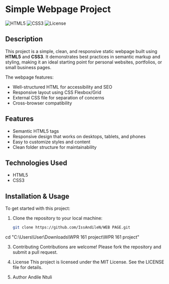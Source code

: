 # Simple Webpage Project

![HTML5](https://img.shields.io/badge/HTML5-E34F26?logo=html5&logoColor=white)
![CSS3](https://img.shields.io/badge/CSS3-1572B6?logo=css3&logoColor=white)
![License](https://img.shields.io/badge/License-MIT-green)

## Description

This project is a simple, clean, and responsive static webpage built using **HTML5** and **CSS3**. It demonstrates best practices in semantic markup and styling, making it an ideal starting point for personal websites, portfolios, or small business pages.

The webpage features:

- Well-structured HTML for accessibility and SEO
- Responsive layout using CSS Flexbox/Grid
- External CSS file for separation of concerns
- Cross-browser compatibility

## Features

- Semantic HTML5 tags
- Responsive design that works on desktops, tablets, and phones
- Easy to customize styles and content
- Clean folder structure for maintainability

## Technologies Used

- HTML5
- CSS3

## Installation & Usage

To get started with this project:

1. Clone the repository to your local machine:

   ```bash
   git clone https://github.com/IssAndileN/WEB PAGE.git

  cd "C:\Users\User\Downloads\WPR 161 project\WPR 161 project"

  3. Contributing
Contributions are welcome! Please fork the repository and submit a pull request.

4. License
This project is licensed under the MIT License. See the LICENSE file for details.

5. Author
   Andile Ntuli

